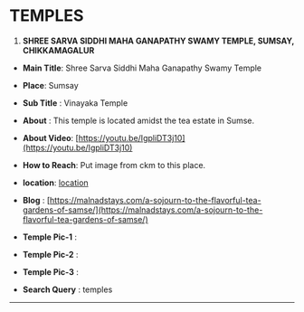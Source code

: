 # TEMPLES

1. **SHREE SARVA SIDDHI MAHA GANAPATHY SWAMY TEMPLE, SUMSAY, CHIKKAMAGALUR**

- **Main Title**: Shree Sarva Siddhi Maha Ganapathy Swamy Temple
- **Place**: Sumsay
- **Sub Title** : Vinayaka Temple

- **About** : This temple is located amidst the tea estate in Sumse.
- **About Video**: [https://youtu.be/IgpliDT3j10](https://youtu.be/IgpliDT3j10)

- **How to Reach**: Put image from ckm to this place.
- **location**: [location](https://www.google.com/maps/place/Samse+Ganapati+temple/@13.19577,75.3354728,15z/data=!4m5!3m4!1s0x0:0x962a927ebc08c7d1!8m2!3d13.1957698!4d75.3354869)

- **Blog** : [https://malnadstays.com/a-sojourn-to-the-flavorful-tea-gardens-of-samse/](https://malnadstays.com/a-sojourn-to-the-flavorful-tea-gardens-of-samse/)

- **Temple Pic-1** :
- **Temple Pic-2** :
- **Temple Pic-3** :

- **Search Query** : temples

---
